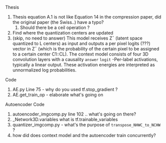 Thesis 
1. Thesis equation A.1 is not like Equation 14 in the compression paper, did the original paper (the Swiss..) have a typo?
    1. Should there be a ceil operation ?
2. Find where the quantization centers are updated
3. (skip, no need to answer) This model receives Z¯ (latent space quantized to L centers) as input and outputs a per pixel logits (???) vector
in Z¯ (which is the probability of the certain pixel to be assigned to a certain center
C1::CL). The context model consists of four 3D convolution layers with a causality ```answer``` ```logit``` -Per-label activations, typically a linear output. These activation energies are interpreted as unnormalized log probabilities.

Code 
1. AE.py Line 75 - why do you used tf.stop_gradient ? 
2. AE.get_train_op - elaborate what's going on 

Autoencoder Code 
1. autoencoder_imgcomp.py line 102 .. what's going on there?
2. _Network3D.variables what is tf.trainable_variables
3. quantizer_imgcomp.py  - what's the purpose of  ```transpose_NHWC_to_NCHW``` ?
4. how did does context model and the autoencoder train concurrently? 
